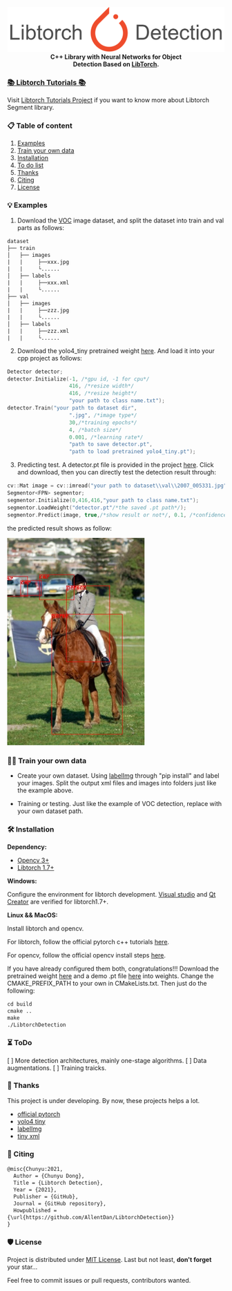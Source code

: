 <div align="center">

![logo](https://raw.githubusercontent.com/AllentDan/ImageBase/main/detection/libtorch_detection.png)
**C++ Library with Neural Networks for Object  
Detection Based on [LibTorch](https://pytorch.org/).**  
</div>

### [📚 Libtorch Tutorials 📚](https://github.com/AllentDan/LibtorchTutorials)

Visit [Libtorch Tutorials Project](https://github.com/AllentDan/LibtorchTutorials) if you want to know more about Libtorch Segment library.

### 📋 Table of content
 1. [Examples](#examples)
 2. [Train your own data](#trainingOwn)
 3. [Installation](#installation)
 4. [To do list](#todo)
 5. [Thanks](#thanks)
 6. [Citing](#citing)
 7. [License](#license)

### 💡 Examples <a name="examples"></a>
 1. Download the [VOC](http://host.robots.ox.ac.uk/pascal/VOC/voc2012/VOCtrainval_11-May-2012.tar) image dataset, and split the dataset into train and val parts as follows:
```
dataset
├── train
│   ├── images
|   |     ├──xxx.jpg
|   |     └......
│   ├── labels
|   |     ├──xxx.xml
|   |     └......
├── val
│   ├── images
|   |     ├──zzz.jpg
|   |     └......
│   ├── labels
|   |     ├──zzz.xml
|   |     └......
```

 2. Download the yolo4_tiny pretrained weight [here](https://github.com/AllentDan/LibtorchDetection/releases/download/0.1/yolo4_tiny.pt). And load it into your cpp project as follows:
```cpp
Detector detector;
detector.Initialize(-1, /*gpu id, -1 for cpu*/
                    416, /*resize width*/
                    416, /*resize height*/
                    "your path to class name.txt");
detector.Train("your path to dataset dir", 
                    ".jpg", /*image type*/
                    30,/*training epochs*/
                    4, /*batch size*/
                    0.001, /*learning rate*/
                    "path to save detector.pt",
                    "path to load pretrained yolo4_tiny.pt");
```

 3. Predicting test. A detector.pt file is provided in the project [here](https://github.com/AllentDan/LibtorchDetection/releases/download/0.1/detector.pt). Click and download, then you can directly test the detection result through:
```cpp
cv::Mat image = cv::imread("your path to dataset\\val\\2007_005331.jpg");
Segmentor<FPN> segmentor;
segmentor.Initialize(0,416,416,"your path to class name.txt");
segmentor.LoadWeight("detector.pt"/*the saved .pt path*/);
segmentor.Predict(image, true,/*show result or not*/, 0.1, /*confidence thresh*/, 0.3/*nms thresh*/);
```
the predicted result shows as follow:

![](https://raw.githubusercontent.com/AllentDan/ImageBase/main/detection/2007_005331_pred.jpg)

### 🧑‍🚀 Train your own data <a name="trainingOwn"></a>
- Create your own dataset. Using [labelImg](https://github.com/tzutalin/labelImg) through "pip install" and label your images. Split the output xml files and images into folders just like the example above.

- Training or testing. Just like the example of VOC detection, replace with your own dataset path.


### 🛠 Installation <a name="installation"></a>
**Dependency:**

- [Opencv 3+](https://opencv.org/releases/)
- [Libtorch 1.7+](https://pytorch.org/)

**Windows:**

Configure the environment for libtorch development. [Visual studio](https://allentdan.github.io/2020/03/05/windows-libtorch-configuration/) and [Qt Creator](https://allentdan.github.io/2020/03/05/QT-Creator-Opencv-Libtorch-CUDA-English/) are verified for libtorch1.7+.

**Linux && MacOS:**

Install libtorch and opencv. 

For libtorch, follow the official pytorch c++ tutorials [here](https://pytorch.org/tutorials/advanced/cpp_export.html).

For opencv, follow the official opencv install steps [here](https://github.com/opencv/opencv).

If you have already configured them both, congratulations!!! Download the pretrained weight [here](https://github.com/AllentDan/LibtorchDetection/releases/download/0.1/yolo4_tiny.pt) and a demo .pt file [here](https://github.com/AllentDan/LibtorchDetection/releases/download/0.1/detector.pt) into weights. Change the CMAKE_PREFIX_PATH to your own in CMakeLists.txt. Then just do the following:
```
cd build
cmake ..
make
./LibtorchDetection
```

### ⏳ ToDo <a name="todo"></a>
[ ] More detection architectures, mainly one-stage algorithms.
[ ] Data augmentations.
[ ] Training traicks.

### 🤝 Thanks <a name="thanks"></a>
This project is under developing. By now, these projects helps a lot.
- [official pytorch](https://github.com/pytorch/pytorch)
- [yolo4 tiny](https://github.com/bubbliiiing/yolov4-tiny-pytorch)
- [labelImg](https://github.com/tzutalin/labelImg)
- [tiny xml](https://github.com/leethomason/tinyxml2)

### 📝 Citing
```
@misc{Chunyu:2021,
  Author = {Chunyu Dong},
  Title = {Libtorch Detection},
  Year = {2021},
  Publisher = {GitHub},
  Journal = {GitHub repository},
  Howpublished = {\url{https://github.com/AllentDan/LibtorchDetection}}
}
```

### 🛡️ License <a name="license"></a>
Project is distributed under [MIT License](https://github.com/qubvel/segmentation_models.pytorch/blob/master/LICENSE). Last but not least, **don't forget** your star...

Feel free to commit issues or pull requests, contributors wanted.
